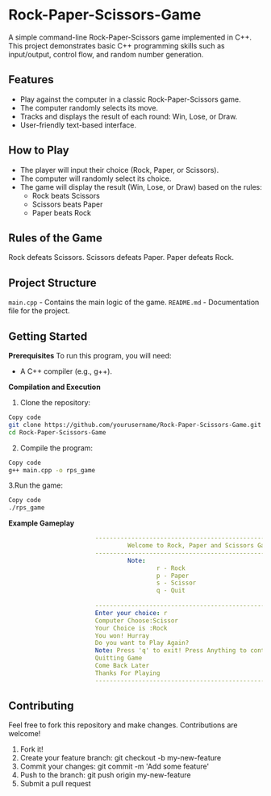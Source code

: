 # Rock-Paper-Scissors-Game
A simple command-line Rock-Paper-Scissors game implemented in C++. This project demonstrates basic C++ programming skills such as input/output, control flow, and random number generation.

## Features
- Play against the computer in a classic Rock-Paper-Scissors game.
- The computer randomly selects its move.
- Tracks and displays the result of each round: Win, Lose, or Draw.
- User-friendly text-based interface.

## How to Play
- The player will input their choice (Rock, Paper, or Scissors).
- The computer will randomly select its choice.
- The game will display the result (Win, Lose, or Draw) based on the rules:
    - Rock beats Scissors
    - Scissors beats Paper
    - Paper beats Rock

## Rules of the Game
Rock defeats Scissors.
Scissors defeats Paper.
Paper defeats Rock.

## Project Structure
`main.cpp` - Contains the main logic of the game.
`README.md` - Documentation file for the project.

## Getting Started
**Prerequisites**
To run this program, you will need:
- A C++ compiler (e.g., g++).

**Compilation and Execution**
1. Clone the repository:

```bash
Copy code
git clone https://github.com/yourusername/Rock-Paper-Scissors-Game.git
cd Rock-Paper-Scissors-Game
```
2. Compile the program:

```bash
Copy code
g++ main.cpp -o rps_game
```
3.Run the game:

```bash
Copy code
./rps_game
```

**Example Gameplay**
```yaml
                        -------------------------------------------------
                                 Welcome to Rock, Paper and Scissors Game
                        -------------------------------------------------
                                 Note:
                                         r - Rock
                                         p - Paper
                                         s - Scissor
                                         q - Quit
                        
                        -------------------------------------------------
                        Enter your choice: r
                        Computer Choose:Scissor
                        Your Choice is :Rock
                        You won! Hurray
                        Do you want to Play Again?
                        Note: Press 'q' to exit! Press Anything to continue: q
                        Quitting Game
                        Come Back Later
                        Thanks For Playing
                        --------------------------------------------------
```

## Contributing
Feel free to fork this repository and make changes. Contributions are welcome!

1. Fork it!
2. Create your feature branch: git checkout -b my-new-feature
3. Commit your changes: git commit -m 'Add some feature'
4. Push to the branch: git push origin my-new-feature
5. Submit a pull request